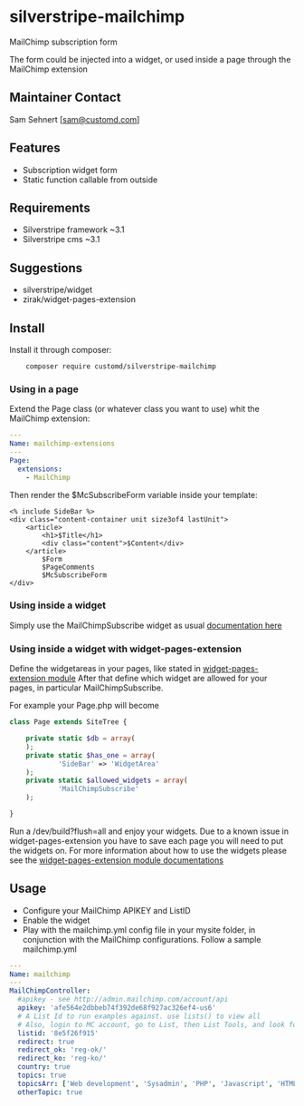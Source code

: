 silverstripe-mailchimp
=======================

MailChimp subscription form

The form could be injected into a widget, or used inside a page through the MailChimp extension

## Maintainer Contact

Sam Sehnert [sam@customd.com]

## Features

* Subscription widget form
* Static function callable from outside

## Requirements

* Silverstripe framework ~3.1
* Silverstripe cms ~3.1

## Suggestions

* silverstripe/widget
* zirak/widget-pages-extension

## Install

Install it through composer: 

```
	composer require customd/silverstripe-mailchimp
```

### Using in a page

Extend the Page class (or whatever class you want to use) whit the MailChimp extension:

```YAML
---
Name: mailchimp-extensions
---
Page:
  extensions:
    - MailChimp
```

Then render the $McSubscribeForm variable inside your template:

```
<% include SideBar %>
<div class="content-container unit size3of4 lastUnit">
	<article>
		<h1>$Title</h1>
		<div class="content">$Content</div>
	</article>
		$Form
		$PageComments
		$McSubscribeForm
</div>
```

### Using inside a widget

Simply use the MailChimpSubscribe widget as usual [documentation here](https://github.com/silverstripe/silverstripe-widgets)

### Using inside a widget with widget-pages-extension

Define the widgetareas in your pages, like stated in [widget-pages-extension module](https://github.com/g4b0/silverstripe-widget-pages-extension)
After that define which widget are allowed for your pages, in particular MailChimpSubscribe.

For example your Page.php will become

```php
class Page extends SiteTree {

	private static $db = array(
	);
	private static $has_one = array(
			'SideBar' => 'WidgetArea'
	);
	private static $allowed_widgets = array(
			'MailChimpSubscribe'
	);

}
```

Run a /dev/build?flush=all and enjoy your widgets. Due to a known issue in widget-pages-extension you have to save each page you will need to put the widgets on.
For more information about how to use the widgets please see the [widget-pages-extension module documentations](https://github.com/g4b0/silverstripe-widget-pages-extension)

## Usage

* Configure your MailChimp APIKEY and ListID
* Enable the widget
* Play with the mailchimp.yml config file in your mysite folder, in conjunction with the MailChimp configurations. Follow a sample mailchimp.yml

```YAML
---
Name: mailchimp
---
MailChimpController:
  #apikey - see http://admin.mailchimp.com/account/api
  apikey: 'afe564e2dbbeb74f392de68f927ac326ef4-us6'
  # A List Id to run examples against. use lists() to view all
  # Also, login to MC account, go to List, then List Tools, and look for the List ID entry
  listid: '8e5f26f915'
  redirect: true
  redirect_ok: 'reg-ok/'
  redirect_ko: 'reg-ko/'
  country: true
  topics: true
  topicsArr: ['Web development', 'Sysadmin', 'PHP', 'Javascript', 'HTML & CSS']
  otherTopic: true
```
